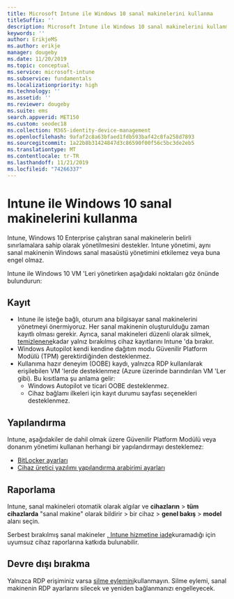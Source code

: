 ```yaml
---
title: Microsoft Intune ile Windows 10 sanal makinelerini kullanma
titleSuffix: ''
description: Microsoft Intune ile Windows 10 sanal makinelerini kullanma yönergeleri
keywords: ''
author: ErikjeMS
ms.author: erikje
manager: dougeby
ms.date: 11/20/2019
ms.topic: conceptual
ms.service: microsoft-intune
ms.subservice: fundamentals
ms.localizationpriority: high
ms.technology: ''
ms.assetid: ''
ms.reviewer: dougeby
ms.suite: ems
search.appverid: MET150
ms.custom: seodec18
ms.collection: M365-identity-device-management
ms.openlocfilehash: 9afaf2c8a63bfaed1fdb593baf42c8fa258d7893
ms.sourcegitcommit: 1a22b8b31424847d3c86590f00f56c5bc3de2eb5
ms.translationtype: MT
ms.contentlocale: tr-TR
ms.lasthandoff: 11/21/2019
ms.locfileid: "74266337"
---
```

# <a name="using-windows-10-virtual-machines-with-intune"></a>Intune ile Windows 10 sanal makinelerini kullanma

Intune, Windows 10 Enterprise çalıştıran sanal makinelerin belirli sınırlamalara sahip olarak yönetilmesini destekler. Intune yönetimi, aynı sanal makinenin Windows sanal masaüstü yönetimini etkilemez veya buna engel olmaz.

Intune ile Windows 10 VM 'Leri yönetirken aşağıdaki noktaları göz önünde bulundurun:

## <a name="enrollment"></a>Kayıt
- Intune ile isteğe bağlı, oturum ana bilgisayar sanal makinelerini yönetmeyi önermiyoruz. Her sanal makinenin oluşturulduğu zaman kayıtlı olması gerekir. Ayrıca, sanal makineleri düzenli olarak silmek, [temizlenene](../remote-actions/devices-wipe.md#automatically-delete-devices-with-cleanup-rules)kadar yalnız bırakılmış cihaz kayıtlarını Intune 'da bırakır. 
- Windows Autopilot kendi kendine dağıtım modu Güvenilir Platform Modülü (TPM) gerektirdiğinden desteklenmez. 
- Kullanıma hazır deneyim (OOBE) kaydı, yalnızca RDP kullanılarak erişilebilen VM 'lerde desteklenmez (Azure üzerinde barındırılan VM 'Ler gibi). Bu kısıtlama şu anlama gelir:
    - Windows Autopilot ve ticari OOBE desteklenmez.
    - Cihaz bağlamı ilkeleri için kayıt durumu sayfası seçenekleri desteklenmez.

## <a name="configuration"></a>Yapılandırma
Intune, aşağıdakiler de dahil olmak üzere Güvenilir Platform Modülü veya donanım yönetimi kullanan herhangi bir yapılandırmayı desteklemez:
- [BitLocker ayarları](../configuration/device-profiles.md#endpoint-protection)
- [Cihaz üretici yazılımı yapılandırma arabirimi ayarları](../configuration/device-profiles.md#device-firmware-configuration-interface)

## <a name="reporting"></a>Raporlama
Intune, sanal makineleri otomatik olarak algılar ve **cihazların** > **tüm cihazlarda** "sanal makine" olarak bildirir > bir cihaz > **genel bakış** > **model** alanı seçin. 

Serbest bırakılmış sanal makineler [, Intune hizmetine iade](../configuration/device-profile-troubleshoot.md#how-long-does-it-take-for-devices-to-get-a-policy-profile-or-app-after-they-are-assigned)kuramadığı için uyumsuz cihaz raporlarına katkıda bulunabilir.

## <a name="retirement"></a>Devre dışı bırakma
Yalnızca RDP erişiminiz varsa [silme eylemini](../remote-actions/devices-wipe.md#wipe)kullanmayın. Silme eylemi, sanal makinenin RDP ayarlarını silecek ve yeniden bağlanmanızı engelleyecek.


